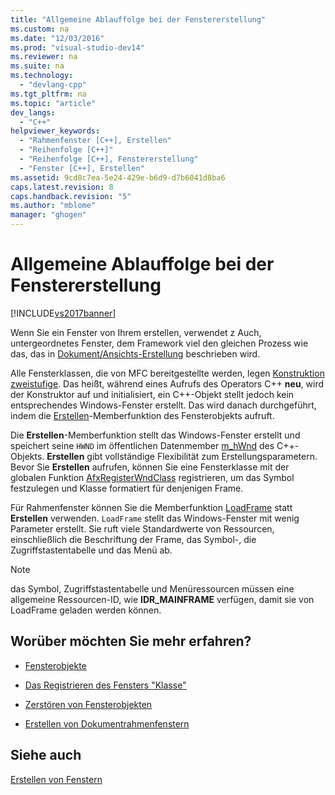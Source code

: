 ```yaml
---
title: "Allgemeine Ablauffolge bei der Fenstererstellung"
ms.custom: na
ms.date: "12/03/2016"
ms.prod: "visual-studio-dev14"
ms.reviewer: na
ms.suite: na
ms.technology: 
  - "devlang-cpp"
ms.tgt_pltfrm: na
ms.topic: "article"
dev_langs: 
  - "C++"
helpviewer_keywords: 
  - "Rahmenfenster [C++], Erstellen"
  - "Reihenfolge [C++]"
  - "Reihenfolge [C++], Fenstererstellung"
  - "Fenster [C++], Erstellen"
ms.assetid: 9cd8c7ea-5e24-429e-b6d9-d7b6041d8ba6
caps.latest.revision: 8
caps.handback.revision: "5"
ms.author: "mblome"
manager: "ghogen"
---
```

# Allgemeine Ablauffolge bei der Fenstererstellung
[!INCLUDE[vs2017banner](../assembler/inline/includes/vs2017banner.md)]

Wenn Sie ein Fenster von Ihrem erstellen, verwendet z Auch, untergeordnetes Fenster, dem Framework viel den gleichen Prozess wie das, das in [Dokument\/Ansichts\-Erstellung](../mfc/document-view-creation.md) beschrieben wird.  
  
 Alle Fensterklassen, die von MFC bereitgestellte werden, legen [Konstruktion zweistufige](../mfc/one-stage-and-two-stage-construction-of-objects.md).  Das heißt, während eines Aufrufs des Operators C\+\+ **neu**, wird der Konstruktor auf und initialisiert, ein C\+\+\-Objekt stellt jedoch kein entsprechendes Windows\-Fenster erstellt.  Das wird danach durchgeführt, indem die [Erstellen](../Topic/CWnd::Create.md)\-Memberfunktion des Fensterobjekts aufruft.  
  
 Die **Erstellen**\-Memberfunktion stellt das Windows\-Fenster erstellt und speichert seine `HWND` im öffentlichen Datenmember [m\_hWnd](../Topic/CWnd::m_hWnd.md) des C\+\+\-Objekts.  **Erstellen** gibt vollständige Flexibilität zum Erstellungsparametern.  Bevor Sie **Erstellen** aufrufen, können Sie eine Fensterklasse mit der globalen Funktion [AfxRegisterWndClass](../Topic/AfxRegisterWndClass.md) registrieren, um das Symbol festzulegen und Klasse formatiert für denjenigen Frame.  
  
 Für Rahmenfenster können Sie die Memberfunktion [LoadFrame](../Topic/CFrameWnd::LoadFrame.md) statt **Erstellen** verwenden.  `LoadFrame` stellt das Windows\-Fenster mit wenig Parameter erstellt.  Sie ruft viele Standardwerte von Ressourcen, einschließlich die Beschriftung der Frame, das Symbol\-, die Zugriffstastentabelle und das Menü ab.  
  
> [!NOTE]
>  das Symbol, Zugriffstastentabelle und Menüressourcen müssen eine allgemeine Ressourcen\-ID, wie **IDR\_MAINFRAME** verfügen, damit sie von LoadFrame geladen werden können.  
  
## Worüber möchten Sie mehr erfahren?  
  
-   [Fensterobjekte](../mfc/window-objects.md)  
  
-   [Das Registrieren des Fensters "Klasse"](../mfc/registering-window-classes.md)  
  
-   [Zerstören von Fensterobjekten](../mfc/destroying-window-objects.md)  
  
-   [Erstellen von Dokumentrahmenfenstern](../mfc/creating-document-frame-windows.md)  
  
## Siehe auch  
 [Erstellen von Fenstern](../mfc/creating-windows.md)